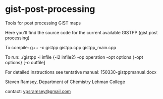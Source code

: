 # gist-post-processing
Tools for post processing GIST maps

Here you'll find the source code for the current available GISTPP (gist post processing)

To compile:
g++ -o gistpp gistpp.cpp gistpp_main.cpp

To run: ./gistpp -i infile {-i2 infile2} -op operation -opt options {-opt options} [-o outfile]

For detailed instructions see tentative manual:
150330-gistppmanual.docx


Steven Ramsey, Department of Chemistry Lehman College

contact: vpsramsey@gmail.com

